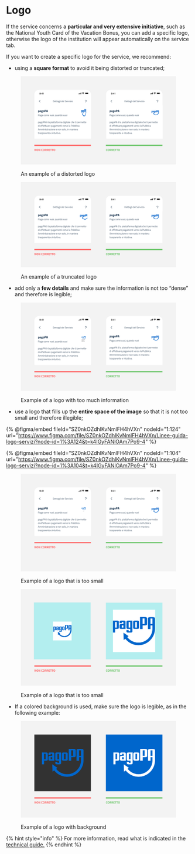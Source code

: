 # Logo

If the service concerns a **particular and very extensive initiative**, such as the National Youth Card of the Vacation Bonus, you can add a specific logo, otherwise the logo of the institution will appear automatically on the service tab. 

If you want to create a specific logo for the service, we recommend:

* using a **square format** to avoid it being distorted or truncated;

<figure><img src="../../.gitbook/assets/logo stretchato.png" alt=""><figcaption><p>An example of a distorted logo</p></figcaption></figure>

<figure><img src="../../.gitbook/assets/logo quadrato.png" alt=""><figcaption><p>An example of a truncated logo</p></figcaption></figure>

* add only a **few details** and make sure the information is not too “dense” and therefore is legible;

<figure><img src="../../.gitbook/assets/poco testo, troppe informazioni.png" alt=""><figcaption><p>Example of a logo with too much information</p></figcaption></figure>

* use a logo that fills up the **entire space of the image** so that it is not too small and therefore illegible;

{% @figma/embed fileId="SZ0nkOZdhlKvNmlFH4hVXn" nodeId="1:124" url="https://www.figma.com/file/SZ0nkOZdhlKvNmlFH4hVXn/Linee-guida-logo-servizi?node-id=1%3A124&t=k4IGyFANlOAm7Po9-4" %}

{% @figma/embed fileId="SZ0nkOZdhlKvNmlFH4hVXn" nodeId="1:104" url="https://www.figma.com/file/SZ0nkOZdhlKvNmlFH4hVXn/Linee-guida-logo-servizi?node-id=1%3A104&t=k4IGyFANlOAm7Po9-4" %}

<figure><img src="../../.gitbook/assets/logo troppo piccolo.png" alt=""><figcaption><p>Example of a logo that is too small</p></figcaption></figure>

<figure><img src="../../.gitbook/assets/Spazio attorno al logo corretto.png" alt=""><figcaption><p>Example of a logo that is too small</p></figcaption></figure>

* If a colored background is used, make sure the logo is legible, as in the following example:

<figure><img src="../../.gitbook/assets/logo su fondo bianco (1).png" alt=""><figcaption><p>Example of a logo with background</p></figcaption></figure>

{% hint style="info" %} For more information, read what is indicated in the [technical guide.](https://app.gitbook.com/s/coSKRte21UjDBRWKLtEs/funzionalita/creare-un-servizio/dati-obbligatori) {% endhint %}